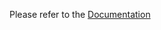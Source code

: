 Please refer to the [Documentation](https://hahow.github.io/jwplayer-plugins/?path=/docs/track-notes)
